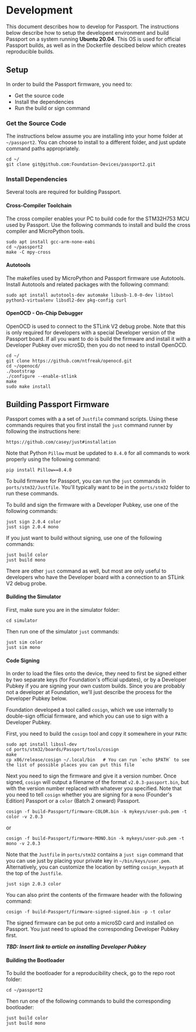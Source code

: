 <!--
SPDX-FileCopyrightText: 2021 Foundation Devices, Inc. <hello@foundationdevices.com>

SPDX-License-Identifier: GPL-3.0-or-later
-->

# Development

This document describes how to develop for Passport.  The instructions below describe how to setup the developent environment and build Passport on a system running **Ubuntu 20.04**.  This OS is used for official Passport builds, as well as in the Dockerfile descibed below which creates reproducible builds.

## Setup
In order to build the Passport firmware, you need to:

* Get the source code
* Install the dependencies
* Run the build or sign command

### Get the Source Code
The instructions below assume you are installing into your home folder at `~/passport2`.  You can choose
to install to a different folder, and just update command paths appropriately.

    cd ~/
    git clone git@github.com:Foundation-Devices/passport2.git

### Install Dependencies
Several tools are required for building Passport.

#### Cross-Compiler Toolchain
The cross compiler enables your PC to build code for the STM32H753 MCU used by Passport.  Use the following commands to install and build the cross compiler and MicroPython tools.

    sudo apt install gcc-arm-none-eabi
    cd ~/passport2
    make -C mpy-cross

#### Autotools
The makefiles used by MicroPython and Passport firmware use Autotools.  Install Autotools and related packages with the following command:

    sudo apt install autotools-dev automake libusb-1.0-0-dev libtool python3-virtualenv libsdl2-dev pkg-config curl

#### OpenOCD - On-Chip Debugger
OpenOCD is used to connect to the STLink V2 debug probe.  Note that this is only required for developers with a special Developer version of the Passport board.  If all you want to do is build the firmware and install it with a Developer Pubkey over microSD, then you do not need to install OpenOCD.

    cd ~/
    git clone https://github.com/ntfreak/openocd.git
    cd ~/openocd/
    ./bootstrap
    ./configure --enable-stlink
    make
    sudo make install


## Building Passport Firmware
Passport comes with a a set of `Justfile` command scripts.  Using these commands requires that you first install the `just` command runner by following the instructions here:

    https://github.com/casey/just#installation
    
Note that Python `Pillow` must be updated to `8.4.0` for all commands to work properly using the following command:

    pip install Pillow==8.4.0

To build firmware for Passport, you can run the `just` commands in `ports/stm32/Justfile`.  You'll typically want to be in the `ports/stm32` folder to run these commands.

To build and sign the firmware with a Developer Pubkey, use one of the following commands:

    just sign 2.0.4 color
    just sign 2.0.4 mono

If you just want to build without signing, use one of the following commands:

    just build color
    just build mono

There are other `just` command as well, but most are only useful to developers who have the Developer board with a connection to an STLink V2 debug probe.

#### Building the Simulator
First, make sure you are in the simulator folder:

    cd simulator

Then run one of the simulator `just` commands:

    just sim color
    just sim mono


#### Code Signing
In order to load the files onto the device, they need to first be signed either by two separate keys (for Foundation's official updates), or by a Developer Pubkey if you are signing your own custom builds.  Since you are probably not a developer at Foundation, we'll just describe the process for the Developer Pubkey below.

Foundation developed a tool called `cosign`, which we use internally to double-sign official firmware, and which you can use to sign with a Developer Pubkey.

First, you need to build the `cosign` tool and copy it somewhere in your `PATH`:

    sudo apt install libssl-dev
    cd ports/stm32/boards/Passport/tools/cosign
    make
    cp x86/release/cosign ~/.local/bin   # You can run `echo $PATH` to see the list of possible places you can put this file

Next you need to sign the firmware and give it a version number.  Once signed, `cosign` will output a filename of the format `v2.0.3-passport.bin`, but with the version number
replaced with whatever you specified.  Note that you need to tell `cosign` whether you are signing for a `mono` (Founder's Edition) Passport or a `color` (Batch 2 onward) Passport.

    cosign -f build-Passport/firmware-COLOR.bin -k mykeys/user-pub.pem -t color -v 2.0.3

or

    cosign -f build-Passport/firmware-MONO.bin -k mykeys/user-pub.pem -t mono -v 2.0.3

Note that the `Justfile` in `ports/stm32` contains a `just sign` command that you can use just by placing your private key in `~/bin/keys/user.pem`.  Alternatively, you can
customize the location by setting `cosign_keypath` at the top of the `Justfile`.

    just sign 2.0.3 color

You can also print the contents of the firmware header with the following command:

    cosign -f build-Passport/firmware-signed-signed.bin -p -t color

The signed firmware can be put onto a microSD card and installed on Passport.  You just need to upload the corresponding Developer Pubkey first.

***TBD: Insert link to article on installing Developer Pubkey***

#### Building the Bootloader
To build the bootloader for a reproducibility check, go to the repo root folder:

    cd ~/passport2

Then run one of the following commands to build the corresponding bootloader:

    just build color
    just build mono

